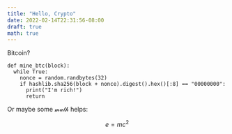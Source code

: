 ```yaml
---
title: "Hello, Crypto"
date: 2022-02-14T22:31:56-08:00
draft: true
math: true
---
```


Bitcoin?

```
def mine_btc(block):
  while True:
    nonce = random.randbytes(32)
    if hashlib.sha256(block + nonce).digest().hex()[:8] == "00000000":
      print("I'm rich!")
      return
```

Or maybe some $\mathcal{math}$ helps:

$$
e = mc^2
$$
